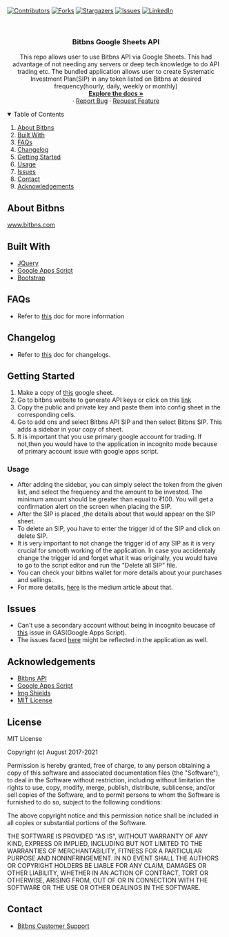 <!-- PROJECT SHIELDS -->
<!--
*** I'm using markdown "reference style" links for readability.
*** Reference links are enclosed in brackets [ ] instead of parentheses ( ).
*** See the bottom of this document for the declaration of the reference variables
*** for contributors-url, forks-url, etc. This is an optional, concise syntax you may use.
*** https://www.markdownguide.org/basic-syntax/#reference-style-links
-->

[![Contributors][contributors-shield]][contributors-url]
[![Forks][forks-shield]][forks-url]
[![Stargazers][stars-shield]][stars-url]
[![Issues][issues-shield]][issues-url]
[![LinkedIn][linkedin-shield]][linkedin-url]

<!-- PROJECT LOGO -->
<br />

<p align="center">


  <h3 align="center">Bitbns Google Sheets API</h3>

  <p align="center">
    This repo allows user to use Bitbns API via Google Sheets. This had advantage of not needing any servers or deep tech knowledge to do API trading etc. The bundled application allows user to create Systematic Investment Plan(SIP) in any token listed on Bitbns at desired frequency(hourly, daily, weekly or monthly)
    <br />
    <a href="https://github.com/bitbns-official/bitbns-google-sheets-api"><strong>Explore the docs »</strong></a>
    <br />
    ·
    <a href="https://github.com/bitbns-official/bitbns-google-sheets-api/issues">Report Bug</a>
    ·
    <a href="https://github.com/bitbns-official/bitbns-google-sheets-api/issues">Request Feature</a>
  </p>
</p>
<!-- TABLE OF CONTENTS -->
<details open="open">
  <summary>Table of Contents</summary>
  <ol>
    <li>
      <a href="#about-bitbns">About Bitbns</a>
      <ul>
      </ul>
    </li>
    <li>
      <a href="#built-with">Built With</a>
    </li>
    <li>
      <a href="#FAQs">FAQs</a>
    </li>
    <li>
      <a href="#changelog">Changelog</a>
    </li>
    <li>
      <a href="#getting-started">Getting Started</a>
    </li>
    <li><a href="#usage">Usage</a></li>
<!--     <li><a href="#contributing">Contributing</a></li> -->
    <li><a href="#issues">Issues</a></li>
    <li><a href="#contact">Contact</a></li>
    <li><a href="#acknowledgements">Acknowledgements</a></li>
  </ol>
</details>

## About Bitbns

www.bitbns.com

## Built With

- [JQuery](https://jquery.com)
- [Google Apps Script](https://developers.google.com/apps-script)
- [Bootstrap](https://getbootstrap.com/docs/5.0/getting-started/introduction/)

## FAQs
- Refer to [this](https://github.com/bitbns-official/bitbns-google-sheets-api/blob/main/FAQ.md) doc for more information

## Changelog
- Refer to [this](https://github.com/bitbns-official/bitbns-google-sheets-api/blob/main/Changelog.md) doc for changelogs.

## Getting Started

1. Make a copy of [this](https://docs.google.com/spreadsheets/d/12krDdNE7VfXxrGJnoIKJ3euzZF-7E_1CercWDF1unO4/edit?usp=sharing) google sheet.
2. Go to bitbns website to generate API keys or click on this [link](https://bitbns.com/trade/#/api-trading/)
3. Copy the public and private key and paste them into config sheet in the corresponding cells.
4. Go to add ons and select Bitbns API SIP and then select Bitbns SIP. This adds a sidebar in your copy of sheet.
5. It is important that you use primary google account for trading. If not,then you would have to the application in incognito mode because of primary account issue with google apps script.


### Usage

- After adding the sidebar, you can simply select the token from the given list, and select the frequency and the amount to be invested. The minimum amount should be greater than equal to ₹100. You will get a confirmation alert on the screen when placing the SIP.
- After the SIP is placed ,the details about that would appear on the SIP sheet.
- To delete an SIP, you have to enter the trigger id of the SIP and click on delete SIP. 
- It is very important to not change the trigger id of any SIP as it is very crucial for smooth working of the application. In case you accidentaly change the trigger id and forget what it was originally, you would have to go to the script editor and run the "Delete all SIP" file.
- You can check your bitbns wallet for more details about your purchases and sellings. 
- For more details, [here](https://medium.com/bitbns/introducing-sip-in-any-token-via-google-sheets-api-bitbns-7f32e9cc169d) is the medium article about that.


## Issues

- Can't use a secondary account without being in incognito beucase of [this](https://issuetracker.google.com/issues/69270374) issue in GAS(Google Apps Script).
- The issues faced [here](https://github.com/bitbns-official/bitbnspy/issues) might be reflected in the application as well.
## Acknowledgements

- [Bitbns API](https://github.com/bitbns-official/node-bitbns-api)
- [Google Apps Script](https://developers.google.com/apps-script)
- [Img Shields](https://shields.io)
- [MIT License](https://spdx.org/licenses/MIT.html)


## License

MIT License

Copyright (c) August 2017-2021

Permission is hereby granted, free of charge, to any person obtaining a copy
of this software and associated documentation files (the "Software"), to deal
in the Software without restriction, including without limitation the rights
to use, copy, modify, merge, publish, distribute, sublicense, and/or sell
copies of the Software, and to permit persons to whom the Software is
furnished to do so, subject to the following conditions:

The above copyright notice and this permission notice shall be included in all
copies or substantial portions of the Software.

THE SOFTWARE IS PROVIDED "AS IS", WITHOUT WARRANTY OF ANY KIND, EXPRESS OR
IMPLIED, INCLUDING BUT NOT LIMITED TO THE WARRANTIES OF MERCHANTABILITY,
FITNESS FOR A PARTICULAR PURPOSE AND NONINFRINGEMENT. IN NO EVENT SHALL THE
AUTHORS OR COPYRIGHT HOLDERS BE LIABLE FOR ANY CLAIM, DAMAGES OR OTHER
LIABILITY, WHETHER IN AN ACTION OF CONTRACT, TORT OR OTHERWISE, ARISING FROM,
OUT OF OR IN CONNECTION WITH THE SOFTWARE OR THE USE OR OTHER DEALINGS IN THE
SOFTWARE.

<!-- CONTACT -->

## Contact

- [Bitbns Customer Support](https://bitbns.com/contact-us/) 


<!-- MARKDOWN LINKS & IMAGES -->
<!-- https://www.markdownguide.org/basic-syntax/#reference-style-links -->

[contributors-shield]: https://img.shields.io/github/contributors/bitbns-official/bitbns-google-sheets-api.svg?style=for-the-badge
[contributors-url]: https://github.com/bitbns-official/bitbns-google-sheets-api/graphs/contributors
[forks-shield]: https://img.shields.io/github/forks/bitbns-official/bitbns-google-sheets-api.svg?style=for-the-badge
[forks-url]: https://github.com/bitbns-official/bitbns-google-sheets-api/network/members
[stars-shield]: https://img.shields.io/github/stars/bitbns-official/bitbns-google-sheets-api.svg?style=for-the-badge
[stars-url]: https://github.com/bitbns-official/bitbns-google-sheets-api/stargazers
[issues-shield]: https://img.shields.io/github/issues/bitbns-official/bitbns-google-sheets-api.svg?style=for-the-badge
[issues-url]: https://github.com/bitbns-official/bitbns-google-sheets-api/issues
[license-shield]: https://img.shields.io/github/license/bitbns-official/bitbns-google-sheets-api.svg?style=for-the-badge
[license-url]: https://github.com/bitbns-official/bitbns-google-sheets-api/blob/master/LICENSE.txt
[linkedin-shield]: https://img.shields.io/badge/-LinkedIn-black.svg?style=for-the-badge&logo=linkedin&colorB=555
[linkedin-url]: https://www.linkedin.com/company/bitbnsinc/

